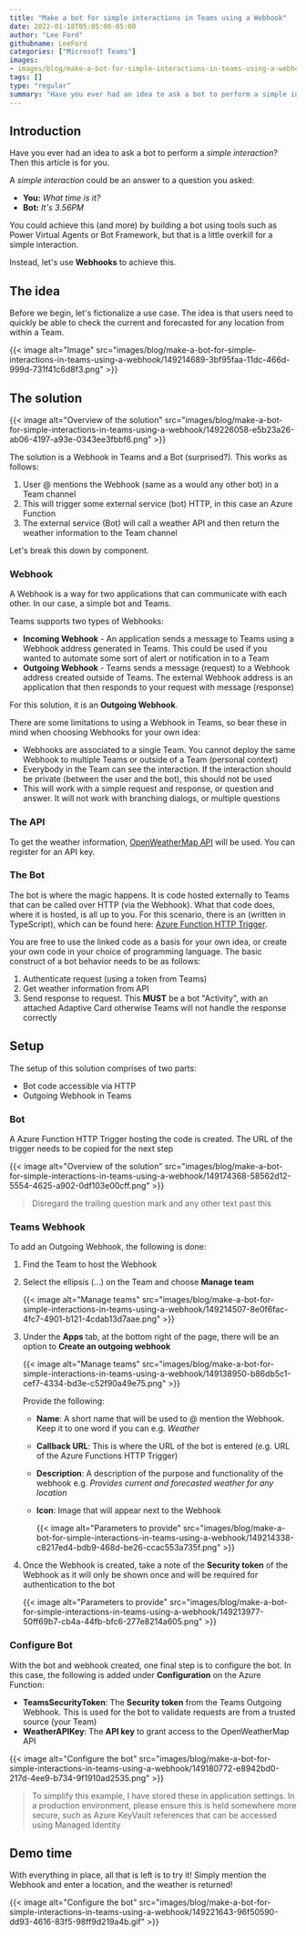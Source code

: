 ```yaml
---
title: "Make a bot for simple interactions in Teams using a Webhook"
date: 2022-01-18T05:05:00-05:00
author: "Lee Ford"
githubname: LeeFord
categories: ["Microsoft Teams"]
images:
- images/blog/make-a-bot-for-simple-interactions-in-teams-using-a-webhook/149174368-58562d12-5554-4625-a902-0df103e00cff.png
tags: []
type: "regular"
summary: "Have you ever had an idea to ask a bot to perform a simple interaction? Then this article is for you"
---
```


## Introduction

Have you ever had an idea to ask a bot to perform a *simple
interaction*? Then this article is for you.

A *simple interaction* could be an answer to a question you asked:

-   **You:** *What time is it?*
-   **Bot:** *It's 3.56PM*

You could achieve this (and more) by building a bot using tools such as
Power Virtual Agents or Bot Framework, but that is a little overkill for
a simple interaction.

Instead, let's use **Webhooks** to achieve this.

## The idea 

Before we begin, let's fictionalize a use case. The idea is that users
need to quickly be able to check the current and forecasted for any
location from within a Team.

{{< image alt="Image" src="images/blog/make-a-bot-for-simple-interactions-in-teams-using-a-webhook/149214689-3bf95faa-11dc-466d-999d-731f41c6d8f3.png" >}}


## The solution

{{< image alt="Overview of the solution" src="images/blog/make-a-bot-for-simple-interactions-in-teams-using-a-webhook/149226058-e5b23a26-ab06-4197-a93e-0343ee3fbbf6.png" >}}


The solution is a Webhook in Teams and a Bot (surprised?). This works as
follows:

1.  User @ mentions the Webhook (same as a would any other bot) in a
    Team channel
2.  This will trigger some external service (bot) HTTP, in this case an
    Azure Function
3.  The external service (Bot) will call a weather API and then return
    the weather information to the Team channel

Let's break this down by component.

### Webhook 

A Webhook is a way for two applications that can communicate with each
other. In our case, a simple bot and Teams.

Teams supports two types of Webhooks:

-   **Incoming Webhook** - An application sends a message to Teams using
    a Webhook address generated in Teams. This could be used if you
    wanted to automate some sort of alert or notification in to a Team
-   **Outgoing Webhook** - Teams sends a message (request) to a Webhook
    address created outside of Teams. The external Webhook address is an
    application that then responds to your request with message
    (response)

For this solution, it is an **Outgoing Webhook**.

There are some limitations to using a Webhook in Teams, so bear these in
mind when choosing Webhooks for your own idea:

-   Webhooks are associated to a single Team. You cannot deploy the same
    Webhook to multiple Teams or outside of a Team (personal context)
-   Everybody in the Team can see the interaction. If the interaction
    should be private (between the user and the bot), this should not be
    used
-   This will work with a simple request and response, or question and
    answer. It will not work with branching dialogs, or multiple
    questions

### The API 

To get the weather information, [OpenWeatherMap
API](https://openweathermap.org/api) will be used. You can register for
an API key.

### The Bot 

The bot is where the magic happens. It is code hosted externally to
Teams that can be called over HTTP (via the Webhook). What that code
does, where it is hosted, is all up to you. For this scenario, there is
an (written in TypeScript), which can be
found here:
[Azure Function HTTP Trigger](https://github.com/leeford/teams-webhook-weatherbot-sample).

You are free to use the linked code as a basis for your own idea, or
create your own code in your choice of programming language. The basic
construct of a bot behavior needs to be as follows:

1.  Authenticate request (using a token from Teams)
2.  Get weather information from API
3.  Send response to request. This **MUST** be a bot "Activity", with
    an attached Adaptive Card otherwise Teams will not handle the
    response correctly

## Setup 

The setup of this solution comprises of two parts:

-   Bot code accessible via HTTP
-   Outgoing Webhook in Teams

### Bot 

A Azure Function HTTP Trigger hosting the code is created. The URL of
the trigger needs to be copied for the next step

{{< image alt="Overview of the solution" src="images/blog/make-a-bot-for-simple-interactions-in-teams-using-a-webhook/149174368-58562d12-5554-4625-a902-0df103e00cff.png" >}}

> Disregard the trailing question mark and any other text past this

### Teams Webhook

To add an Outgoing Webhook, the following is done:

1.  Find the Team to host the Webhook

2.  Select the ellipsis (\...) on the Team and choose **Manage team**

    {{< image alt="Manage teams" src="images/blog/make-a-bot-for-simple-interactions-in-teams-using-a-webhook/149214507-8e0f6fac-4fc7-4901-b121-4cdab13d7aae.png" >}}


3.  Under the **Apps** tab, at the bottom right of the page, there will
    be an option to **Create an outgoing webhook**
    
    {{< image alt="Manage teams" src="images/blog/make-a-bot-for-simple-interactions-in-teams-using-a-webhook/149138950-b86db5c1-cef7-4334-bd3e-c52f90a49e75.png" >}}

    Provide the following:
    
    -   **Name**: A short name that will be used to @ mention the
        Webhook. Keep it to one word if you can e.g. *Weather*

    -   **Callback URL**: This is where the URL of the bot is entered
        (e.g. URL of the Azure Functions HTTP Trigger)

    -   **Description**: A description of the purpose and functionality
        of the webhook e.g. *Provides current and forecasted weather for
        any location*

    -   **Icon**: Image that will appear next to the Webhook

        {{< image alt="Parameters to provide" src="images/blog/make-a-bot-for-simple-interactions-in-teams-using-a-webhook/149214338-c8217ed4-bdb9-468d-be26-ccac553a735f.png" >}}

1.  Once the Webhook is created, take a note of the **Security token**
    of the Webhook as it will only be shown once and will be required
    for authentication to the bot

    {{< image alt="Parameters to provide" src="images/blog/make-a-bot-for-simple-interactions-in-teams-using-a-webhook/149213977-50ff69b7-cb4a-44fb-bfc6-277e8214a605.png" >}}

### Configure Bot

With the bot and webhook created, one final step is to configure the
bot. In this case, the following is added under **Configuration** on the
Azure Function:

-   **TeamsSecurityToken**: The **Security token** from the Teams
    Outgoing Webhook. This is used for the bot to validate requests are
    from a trusted source (your Team)
-   **WeatherAPIKey**: The **API key** to grant access to the
    OpenWeatherMap API

{{< image alt="Configure the bot" src="images/blog/make-a-bot-for-simple-interactions-in-teams-using-a-webhook/149180772-e8942bd0-217d-4ee9-b734-9f1910ad2535.png" >}}

> To simplify this example, I have stored these in application settings.
> In a production environment, please ensure this is held somewhere more
> secure, such as Azure KeyVault references that can be accessed using
> Managed Identity

## Demo time 

With everything in place, all that is left is to try it! Simply mention
the Webhook and enter a location, and the weather is returned!

{{< image alt="Configure the bot" src="images/blog/make-a-bot-for-simple-interactions-in-teams-using-a-webhook/149221643-96f50590-dd93-4616-83f5-98ff9d219a4b.gif" >}}

